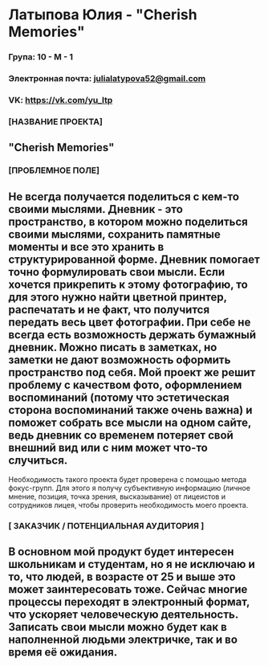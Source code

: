 # **Латыпова Юлия - "Cherish Memories"**
###  **Група: 10 - М - 1**
### **Электронная почта: julialatypova52@gmail.com**
### **VK: https://vk.com/yu_ltp**
### **[НАЗВАНИЕ ПРОЕКТА]**
## "Cherish Memories"
### **[ПРОБЛЕМНОЕ ПОЛЕ]**
## Не всегда получается поделиться с кем-то своими мыслями. Дневник - это пространство, в котором можно поделиться своими мыслями, сохранить памятные моменты и все это хранить в структурированной форме. Дневник помогает точно формулировать свои мысли. Если хочется прикрепить к этому фотографию, то для этого нужно найти цветной принтер, распечатать и не факт, что получится передать весь цвет фотографии. При себе не всегда есть возможность держать бумажный дневник. Можно писать в заметках, но заметки не дают возможность оформить пространство под себя. Мой проект же решит проблему с качеством фото, оформлением воспоминаний (потому что эстетическая сторона воспоминаний также очень важна) и поможет собрать все мысли на одном сайте, ведь дневник со временем потеряет свой внешний вид или с ним может что-то случиться.
Необходимость такого проекта будет проверена с помощью метода фокус-групп. Для этого я получу субъективную информацию (личное мнение, позиция, точка зрения, высказывание) от лицеистов и сотрудников лицея, чтобы проверить необходимость моего проекта.
### [ ЗАКАЗЧИК / ПОТЕНЦИАЛЬНАЯ АУДИТОРИЯ ]
## В основном мой продукт будет интересен школьникам и студентам, но я не исключаю и то, что людей, в возрасте от 25 и выше это может заинтересовать тоже. Сейчас многие процессы переходят в электронный формат, что ускоряет человеческую деятельность. Записать свои мысли можно будет как в наполненной людьми электричке, так и во время её ожидания.
